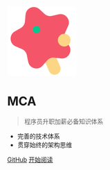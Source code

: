 ![logo](_media/star.svg)

# MCA

> 程序员升职加薪必备知识体系

- 完善的技术体系
- 贯穿始终的架构思维

[GitHub](<https://github.com/txazoc/mca>)
<a href="http://localhost:3000/#/homepage">开始阅读</a>